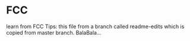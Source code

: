 # FCC
learn from FCC
Tips: this file from a branch called readme-edits which is copied from master branch. BalaBala...
